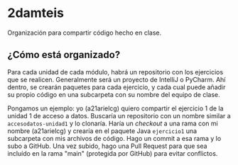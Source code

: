 # 2damteis

Organización para compartir código hecho en clase.

## ¿Cómo está organizado?

Para cada unidad de cada módulo, habrá un repositorio con los ejercicios que se realicen. Generalmente será un proyecto de IntelliJ o PyCharm. Ahí dentro, se crearán paquetes para cada ejercicio, y cada cual puede añadir su propio código en una subcarpeta con su nombre del equipo de clase.

Pongamos un ejemplo: yo (a21arielcg) quiero compartir el ejercicio 1 de la unidad 1 de acceso a datos. Buscaría un repositorio con un nombre similar a `accesodatos-unidad1` y lo clonaría. Haría un _checkout_ a una rama con mi nombre (a21arielcg) y crearía en el paquete Java `ejercicio1` una subcarpeta con mis archivos de código. Hago un commit a esa rama y lo subo a GitHub. Una vez subido, hago una Pull Request para que sea incluído en la rama "main" (protegida por GitHub) para evitar conflictos.
